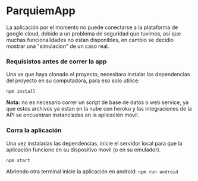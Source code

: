 # ParquiemApp

La aplicación por el momento no puede conectarse a la plataforma de google cloud, debido a un problema de seguridad que tuvimos, asi que muchas funcionalidades no estan disponibles, en cambio se decidio mostrar una "simulacion" de un caso real.


### Requisistos antes de correr la app
Una ve que haya clonado el proyecto, necesitara instalar las dependencias del proyecto en su computadora, para eso solo utilice:

`npm install`

**Nota:** no es necesario correr un script de base de datos o web service, ya que estos archivos ya estan en la nube con heroku y las integraciones de la API se encuentran instanciadas en la aplicación movil.

### Corra la aplicación

Una vez instaladas las dependencias, inicie el servidor local para que la aplicación funcione en su dispositivo movil (o en su emulador).

`npm start`

Abriendo otra terminal inicie la aplicación en android:
`npm run android`
